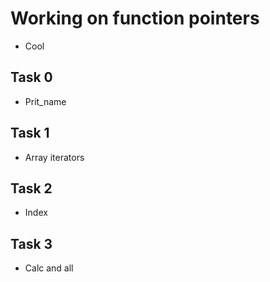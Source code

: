 # Working on function pointers
* Cool

## Task 0
* Prit_name

## Task 1
* Array iterators

## Task 2
* Index

## Task 3
* Calc and all

